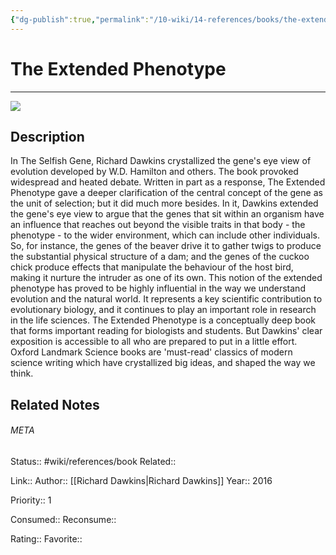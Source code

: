 ```yaml
---
{"dg-publish":true,"permalink":"/10-wiki/14-references/books/the-extended-phenotype-0198788916/","title":"The Extended Phenotype","tags":["wiki/references/need-work"]}
---
```


# The Extended Phenotype
---
![](http://books.google.com/books/content?id=kOvmDAAAQBAJ&printsec=frontcover&img=1&zoom=1&edge=curl&source=gbs_api)

## Description
In The Selfish Gene, Richard Dawkins crystallized the gene's eye view of evolution developed by W.D. Hamilton and others. The book provoked widespread and heated debate. Written in part as a response, The Extended Phenotype gave a deeper clarification of the central concept of the gene as the unit of selection; but it did much more besides. In it, Dawkins extended the gene's eye view to argue that the genes that sit within an organism have an influence that reaches out beyond the visible traits in that body - the phenotype - to the wider environment, which can include other individuals. So, for instance, the genes of the beaver drive it to gather twigs to produce the substantial physical structure of a dam; and the genes of the cuckoo chick produce effects that manipulate the behaviour of the host bird, making it nurture the intruder as one of its own. This notion of the extended phenotype has proved to be highly influential in the way we understand evolution and the natural world. It represents a key scientific contribution to evolutionary biology, and it continues to play an important role in research in the life sciences. The Extended Phenotype is a conceptually deep book that forms important reading for biologists and students. But Dawkins' clear exposition is accessible to all who are prepared to put in a little effort. Oxford Landmark Science books are 'must-read' classics of modern science writing which have crystallized big ideas, and shaped the way we think.


## Related Notes




###### META
Status:: #wiki/references/book
Related:: 

Link:: 
Author:: [[Richard Dawkins\|Richard Dawkins]]
Year:: 2016

Priority:: 1

Consumed:: 
Reconsume:: 

Rating:: 
Favorite::